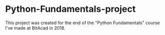 # Python-Fundamentals-project

This project was created for the end of the "Python Fundamentals" course I've made at BitAcad in 2018.
